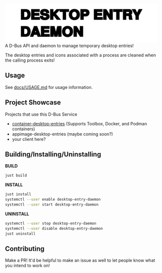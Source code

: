 ![Desktop Entry Daemon Banner](res/desktopentry.png)
A D-Bus API and daemon to manage temporary desktop entries!

The desktop entries and icons associated with a process are cleaned when the calling process exits!

## Usage

See [docs/USAGE.md](docs/USAGE.md) for usage information.

## Project Showcase

Projects that use this D-Bus Service

* [container-desktop-entries](https://github.com/ryanabx/container-desktop-entries) (Supports Toolbox, Docker, and Podman containers)
* appimage-desktop-entries (maybe coming soon?)
* your client here?

## Building/Installing/Uninstalling

**BUILD**

```bash
just build
```

**INSTALL**

```bash
just install
systemctl --user enable desktop-entry-daemon
systemctl --user start desktop-entry-daemon
```

**UNINSTALL**

```bash
systemctl --user stop desktop-entry-daemon
systemctl --user disable desktop-entry-daemon
just uninstall
```

## Contributing

Make a PR! It'd be helpful to make an issue as well to let people know what you intend to work on!

